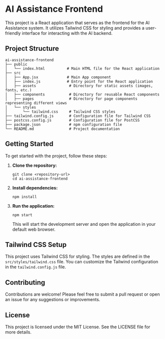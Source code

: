 # AI Assistance Frontend

This project is a React application that serves as the frontend for the AI Assistance system. It utilizes Tailwind CSS for styling and provides a user-friendly interface for interacting with the AI backend.

## Project Structure

```
ai-assistance-frontend
├── public
│   └── index.html          # Main HTML file for the React application
├── src
│   ├── App.jsx             # Main App component
│   ├── index.js            # Entry point for the React application
│   ├── assets               # Directory for static assets (images, fonts, etc.)
│   ├── components           # Directory for reusable React components
│   ├── pages                # Directory for page components representing different views
│   └── styles
│       └── tailwind.css     # Tailwind CSS styles
├── tailwind.config.js       # Configuration file for Tailwind CSS
├── postcss.config.js        # Configuration file for PostCSS
├── package.json             # npm configuration file
└── README.md                # Project documentation
```

## Getting Started

To get started with the project, follow these steps:

1. **Clone the repository:**
   ```
   git clone <repository-url>
   cd ai-assistance-frontend
   ```

2. **Install dependencies:**
   ```
   npm install
   ```

3. **Run the application:**
   ```
   npm start
   ```

   This will start the development server and open the application in your default web browser.

## Tailwind CSS Setup

This project uses Tailwind CSS for styling. The styles are defined in the `src/styles/tailwind.css` file. You can customize the Tailwind configuration in the `tailwind.config.js` file.

## Contributing

Contributions are welcome! Please feel free to submit a pull request or open an issue for any suggestions or improvements.

## License

This project is licensed under the MIT License. See the LICENSE file for more details.